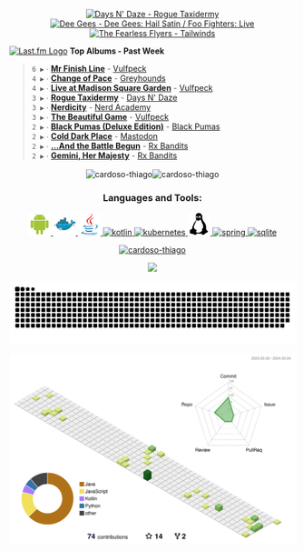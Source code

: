 <!-- lastfm -->
<p align="center"><a href="https://www.last.fm/music/Days+N%27+Daze/Rogue+Taxidermy"><img src="https://lastfm.freetls.fastly.net/i/u/64s/c0efecef795f4b95bb8bb134da2ff998.jpg" title="Days N' Daze - Rogue Taxidermy"></a> <a href="https://www.last.fm/music/Dee+Gees/Dee+Gees:+Hail+Satin+%2F+Foo+Fighters:+Live"><img src="https://lastfm.freetls.fastly.net/i/u/64s/eb2a194b8b96fc14e7ebf67daeede456.jpg" title="Dee Gees - Dee Gees: Hail Satin / Foo Fighters: Live"></a> <a href="https://www.last.fm/music/The+Fearless+Flyers/Tailwinds"><img src="https://lastfm.freetls.fastly.net/i/u/64s/a69dae76cc90581034fcbc6f1ac610c5.jpg" title="The Fearless Flyers - Tailwinds"></a> </p>

<!--START_LASTFM_ALBUMS:{"period": "7day", "rows": 10}-->
<a href="https://last.fm" target="_blank"><img src="https://user-images.githubusercontent.com/17434202/215290617-e793598d-d7c9-428f-9975-156db1ba89cc.svg" alt="Last.fm Logo" width="18" height="13"/></a> **Top Albums - Past Week**

> `6 ▶️` ∙ **[Mr Finish Line](https://www.last.fm/music/Vulfpeck/Mr+Finish+Line)** - [Vulfpeck](https://www.last.fm/music/Vulfpeck)<br/>
> `4 ▶️` ∙ **[Change of Pace](https://www.last.fm/music/Greyhounds/Change+of+Pace)** - [Greyhounds](https://www.last.fm/music/Greyhounds)<br/>
> `4 ▶️` ∙ **[Live at Madison Square Garden](https://www.last.fm/music/Vulfpeck/Live+at+Madison+Square+Garden)** - [Vulfpeck](https://www.last.fm/music/Vulfpeck)<br/>
> `3 ▶️` ∙ **[Rogue Taxidermy](https://www.last.fm/music/Days+N%27+Daze/Rogue+Taxidermy)** - [Days N' Daze](https://www.last.fm/music/Days+N%27+Daze)<br/>
> `3 ▶️` ∙ **[Nerdicity](https://www.last.fm/music/Nerd+Academy/Nerdicity)** - [Nerd Academy](https://www.last.fm/music/Nerd+Academy)<br/>
> `3 ▶️` ∙ **[The Beautiful Game](https://www.last.fm/music/Vulfpeck/The+Beautiful+Game)** - [Vulfpeck](https://www.last.fm/music/Vulfpeck)<br/>
> `2 ▶️` ∙ **[Black Pumas (Deluxe Edition)](https://www.last.fm/music/Black+Pumas/Black+Pumas+(Deluxe+Edition))** - [Black Pumas](https://www.last.fm/music/Black+Pumas)<br/>
> `2 ▶️` ∙ **[Cold Dark Place](https://www.last.fm/music/Mastodon/Cold+Dark+Place)** - [Mastodon](https://www.last.fm/music/Mastodon)<br/>
> `2 ▶️` ∙ **[…And the Battle Begun](https://www.last.fm/music/Rx+Bandits/%E2%80%A6And+the+Battle+Begun)** - [Rx Bandits](https://www.last.fm/music/Rx+Bandits)<br/>
> `2 ▶️` ∙ **[Gemini, Her Majesty](https://www.last.fm/music/Rx+Bandits/Gemini,+Her+Majesty)** - [Rx Bandits](https://www.last.fm/music/Rx+Bandits)<br/>
<!--END_LASTFM_ALBUMS-->

<p align="center"><img align="center" src="https://github-readme-stats-nine-kohl.vercel.app/api?username=cardoso-thiago&show_icons=true&locale=en&theme=gotham&hide=issues,contribs" alt="cardoso-thiago" /><img align="center" src="https://github-readme-stats-nine-kohl.vercel.app/api/top-langs?username=cardoso-thiago&show_icons=true&locale=en&layout=compact&theme=gotham" alt="cardoso-thiago" /></p>

<h3 align="center">Languages and Tools:</h3>
<p align="center"> <a href="https://developer.android.com" target="_blank"> <img src="https://github.com/devicons/devicon/blob/master/icons/android/android-original.svg" alt="android" width="40" height="40"/> </a> <a href="https://www.docker.com/" target="_blank"> <img src="https://github.com/devicons/devicon/blob/master/icons/docker/docker-original.svg" alt="docker" width="40" height="40"/> </a> <a href="https://www.java.com" target="_blank"> <img src="https://github.com/devicons/devicon/blob/master/icons/java/java-original.svg" alt="java" width="40" height="40"/> </a> <a href="https://kotlinlang.org" target="_blank"> <img src="https://www.vectorlogo.zone/logos/kotlinlang/kotlinlang-icon.svg" alt="kotlin" width="40" height="40"/> </a> <a href="https://kubernetes.io" target="_blank"> <img src="https://www.vectorlogo.zone/logos/kubernetes/kubernetes-icon.svg" alt="kubernetes" width="40" height="40"/> </a> <a href="https://www.linux.org/" target="_blank"> <img src="https://github.com/devicons/devicon/blob/master/icons/linux/linux-plain.svg" alt="linux" width="40" height="40"/> </a> <a href="https://spring.io/" target="_blank"> <img src="https://www.vectorlogo.zone/logos/springio/springio-icon.svg" alt="spring" width="40" height="40"/> </a> <a href="https://www.sqlite.org/" target="_blank"> <img src="https://www.vectorlogo.zone/logos/sqlite/sqlite-icon.svg" alt="sqlite" width="40" height="40"/> </a> </p>

<p align="center"> <a href="https://github.com/ryo-ma/github-profile-trophy"><img src="https://github-profile-trophy.vercel.app/?username=cardoso-thiago&column=7" alt="cardoso-thiago" /></a> </p>

<!--START_SECTION:comicstrip-->
<p align="center">
 <a href="https://xkcd.com/">
 <img src="https://imgs.xkcd.com/comics/the_wreck_of_the_edmund_fitzgerald.png" />
</a>
</p>
<!--END_SECTION:comicstrip-->

![](https://github.com/cardoso-thiago/cardoso-thiago/raw/output/github-snake.svg)

![](profile-3d-contrib/profile-green-animate.svg)
